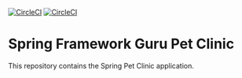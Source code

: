 [![CircleCI](https://circleci.com/gh/springframeworkguru/sfg-pet-clinic.svg?style=svg)](https://circleci.com/gh/springframeworkguru/sfg-pet-clinic) 
[![CircleCI](https://dl.circleci.com/status-badge/img/gh/keremcengiz0/sfg-pet-clinic/tree/master.svg?style=svg)](https://dl.circleci.com/status-badge/redirect/gh/keremcengiz0/sfg-pet-clinic/tree/master)
# Spring Framework Guru Pet Clinic

This repository contains the Spring Pet Clinic application.
